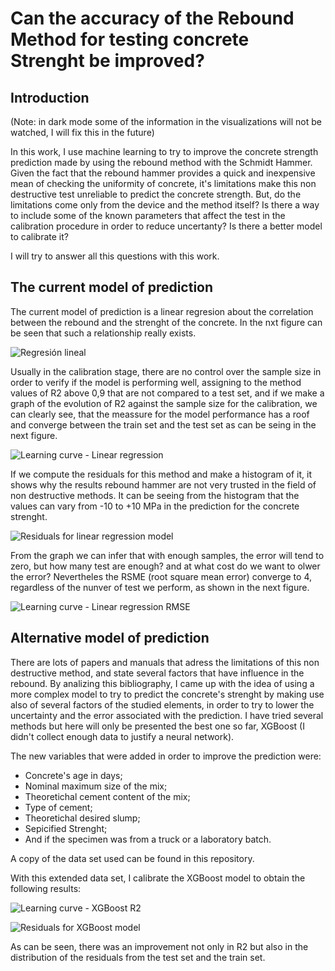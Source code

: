 # Can the accuracy of the Rebound Method for testing concrete Strenght be improved?

## Introduction

(Note: in dark mode some of the information in the visualizations will not be watched, I will fix this in the future) 

In this work, I use machine learning to try to improve the concrete strength prediction made by using the rebound method with the Schmidt Hammer. Given the fact that the rebound hammer provides a quick and inexpensive mean of checking the uniformity of concrete, it's limitations make this non destructive test unreliable to predict the concrete strength. But, do the limitations come only from the device and the method itself? Is there a way to include some of the known parameters that affect the test in the calibration procedure in order to reduce uncertanty? Is there a better model to calibrate it? 

I will try to answer all this questions with this work.

## The current model of prediction

The current model of prediction is a linear regresion about the correlation between the rebound and the strenght of the concrete. 
In the nxt figure can be seen that such a relationship really exists.

![Regresión lineal](https://user-images.githubusercontent.com/61053776/154716078-36f8e7f3-883d-4939-a4b1-6d6b14508f22.png)

Usually in the calibration stage, there are no control over the sample size in order to verify if the model is performing well, assigning to the method values of R2 above 0,9 that are not compared to a test set, and if we make a graph of the evolution of R2 against the sample size for the calibration, we can clearly see, that the meassure for the model performance has a roof and converge between the train set and the test set as can be seing in the next figure.

![Learning curve - Linear regression](https://user-images.githubusercontent.com/61053776/154716819-716189f7-dc3d-4c88-a773-183604cb8fd7.png)

If we compute the residuals for this method and make a histogram of it, it shows why the results rebound hammer are not very trusted in the field of non destructive methods.  It can be seeing from the histogram that the values can vary from -10 to +10 MPa in the prediction for the concrete strenght.

![Residuals for linear regression model](https://user-images.githubusercontent.com/61053776/154717401-e2bb67b1-64af-4f0c-83cd-46acecb8605b.png)

From the graph we can infer that with enough samples, the error will tend to zero, but how many test are enough? and at what cost do we want to olwer the error?  Nevertheles the RSME (root square mean error) converge to 4, regardless of the nunver of test we perform, as shown in the next figure.

![Learning curve - Linear regression RMSE](https://user-images.githubusercontent.com/61053776/154720295-b8eb1a07-1412-405d-9fe4-d47a2ca838c1.png)

## Alternative model of prediction

There are lots of papers and manuals that adress the limitations of this non destructive method, and state several factors that have influence in the rebound. By analizing this bibliography, I came up with the idea of using a more complex model to try to predict the concrete's strenght by making use also of several factors of the studied elements, in order to try to lower the uncertainty and the error associated with the prediction. I have tried several methods but here will only be presented the best one so far, XGBoost (I didn't collect enough data to justify a neural network).

The new variables that were added in order to improve the prediction were:

* Concrete's age in days;
* Nominal maximum size of the mix;
* Theoretichal cement content of the mix;
* Type of cement;
* Theoretichal desired slump;
* Sepicified Strenght;
* And if the specimen was from a truck or a laboratory batch.

A copy of the data set used can be found in this repository.

With this extended data set, I calibrate the XGBoost model to obtain the following results:

![Learning curve - XGBoost R2](https://user-images.githubusercontent.com/61053776/154722613-a93f1e0d-eb34-41de-ba91-0f8eb2d8f17e.png)

![Residuals for XGBoost model](https://user-images.githubusercontent.com/61053776/154722674-678918ff-b12a-4c90-b0fd-df13794b2868.png)

As can be seen, there was an improvement not only in R2 but also in the distribution of the residuals from the test set and the train set.







